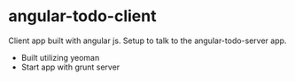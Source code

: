 angular-todo-client
===================
Client app built with angular js.  Setup to talk to the angular-todo-server app.
- Built utilizing yeoman
- Start app with grunt server
